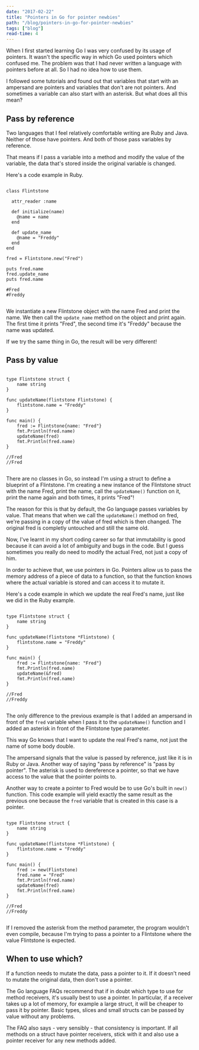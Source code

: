 ```yaml
---
date: "2017-02-22"
title: "Pointers in Go for pointer newbies"
path: "/blog/pointers-in-go-for-pointer-newbies"
tags: ["blog"] 
read-time: 4
---
```


When I first started learning Go I was very confused by its usage of pointers. It wasn't the specific way in which Go used pointers which confused me. The problem was that I had never written a language with pointers before at all. So I had no idea how to use them.
 
I followed some tutorials and found out that variables that start with an ampersand are pointers and variables that don't are not pointers. And sometimes a variable can also start with an asterisk. But what does all this mean?

<!--break-->

## Pass by reference

Two languages that I feel relatively comfortable writing are Ruby and Java. Neither of those have pointers. And both of those pass variables by reference. 

That means if I pass a variable into a method and modify the value of the variable, the data that's stored inside the original variable is changed.

Here's a code example in Ruby.

<pre><code class="language-ruby">
class Flintstone

  attr_reader :name

  def initialize(name)
    @name = name
  end

  def update_name
    @name = "Freddy"
  end
end

fred = Flintstone.new("Fred")

puts fred.name
fred.update_name
puts fred.name

#Fred
#Freddy

</code></pre>

We instantiate a new Flintstone object with the name Fred and print the name. We then call the `update_name` method on the object and print again. The first time it prints "Fred", the second time it's "Freddy" because the name was updated.

If we try the same thing in Go, the result will be very different!

## Pass by value

<pre><code class="language-java">
type Flintstone struct {
	name string
}

func updateName(flintstone Flintstone) {
	flintstone.name = "Freddy"
}

func main() {
	fred := Flintstone{name: "Fred"}
	fmt.Println(fred.name)
	updateName(fred)
	fmt.Println(fred.name)
}

//Fred
//Fred

</code></pre>

There are no classes in Go, so instead I'm using a struct to define a blueprint of a Flintstone. I'm creating a new instance of the Flintstone struct with the name Fred, print the name, call the `updateName()` function on it, print the name again and both times, it prints "Fred"!

The reason for this is that by default, the Go language passes variables by value. That means that when we call the `updateName()` method on fred, we're passing in a copy of the value of fred which is then changed. The original fred is completly untouched and still the same old.

Now, I've learnt in my short coding career so far that immutability is good because it can avoid a lot of ambiguity and bugs in the code. But I guess sometimes you really do need to modify the actual Fred, not just a copy of him.

In order to achieve that, we use pointers in Go. Pointers allow us to pass the memory address of a piece of data to a function, so that the function knows where the actual variable is stored and can access it to mutate it.

Here's a code example in which we update the real Fred's name, just like we did in the Ruby example.

<pre><code class="language-java">
type Flintstone struct {
	name string
}

func updateName(flintstone *Flintstone) {
	flintstone.name = "Freddy"
}

func main() {
	fred := Flintstone{name: "Fred"}
	fmt.Println(fred.name)
	updateName(&fred)
	fmt.Println(fred.name)
}

//Fred
//Freddy

</code></pre>

The only difference to the previous example is that I added an ampersand in front of the `fred` variable when I pass it to the `updateName()` function and I added an asterisk in front of the Flintstone type parameter.

This way Go knows that I want to update the real Fred's name, not just the name of some body double.

The ampersand signals that the value is passed by reference, just like it is in Ruby or Java. Another way of saying "pass by reference" is "pass by pointer". The asterisk is used to dereference a pointer, so that we have access to the value that the pointer points to.

Another way to create a pointer to Fred would be to use Go's built in `new()` function. This code example will yield exactly the same result as the previous one because the `fred` variable that is created in this case is a pointer.

<pre><code class="language-java">
type Flintstone struct {
	name string
}

func updateName(flintstone *Flintstone) {
	flintstone.name = "Freddy"
}

func main() {
	fred := new(Flintstone)
	fred.name = "Fred"
	fmt.Println(fred.name)
	updateName(fred)
	fmt.Println(fred.name)
}

//Fred
//Freddy

</code></pre>

If I removed the asterisk from the method parameter, the program wouldn't even compile, because I'm trying to pass a pointer to a Flintstone where the value Flintstone is expected.

## When to use which?

If a function needs to mutate the data, pass a pointer to it. If it doesn't need to mutate the original data, then don't use a pointer. 

The Go language FAQs recommend that if in doubt which type to use for method receivers, it's usually best to use a pointer. In particular, if a receiver takes up a lot of memory, for example a large struct, it will be cheaper to pass it by pointer. Basic types, slices and small structs can be passed by value without any problems.

The FAQ also says - very sensibly - that consistency is important. If all methods on a struct have pointer receivers, stick with it and also use a pointer receiver for any new methods added.


